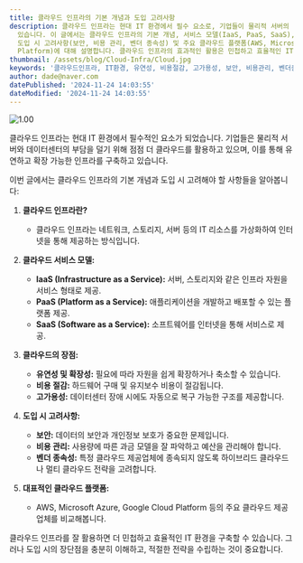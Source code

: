 ```yaml
---
title: 클라우드 인프라의 기본 개념과 도입 고려사항
description: 클라우드 인프라는 현대 IT 환경에서 필수 요소로, 기업들이 물리적 서버의 부담을 덜고 유연하고 확장 가능한 인프라를 구축하기 위해 활용하고
  있습니다. 이 글에서는 클라우드 인프라의 기본 개념, 서비스 모델(IaaS, PaaS, SaaS), 장점(유연성, 비용 절감, 고가용성),
  도입 시 고려사항(보안, 비용 관리, 벤더 종속성) 및 주요 클라우드 플랫폼(AWS, Microsoft Azure, Google Cloud
  Platform)에 대해 설명합니다. 클라우드 인프라의 효과적인 활용은 민첩하고 효율적인 IT 환경을 구축하는 데 기여할 수 있습니다. 
thumbnail: /assets/blog/Cloud-Infra/Cloud.jpg
keywords: '클라우드인프라, IT환경, 유연성, 비용절감, 고가용성, 보안, 비용관리, 벤더종속'
author: dade@naver.com
datePublished: '2024-11-24 14:03:55'
dateModified: '2024-11-24 14:03:55'
---
```


![1.00](/assets/blog/Cloud-Infra/Cloud.jpg)

클라우드 인프라는 현대 IT 환경에서 필수적인 요소가 되었습니다. 기업들은 물리적 서버와 데이터센터의 부담을 덜기 위해 점점 더 클라우드를 활용하고 있으며, 이를 통해 유연하고 확장 가능한 인프라를 구축하고 있습니다.

이번 글에서는 클라우드 인프라의 기본 개념과 도입 시 고려해야 할 사항들을 알아봅니다:

1. **클라우드 인프라란?**

   * 클라우드 인프라는 네트워크, 스토리지, 서버 등의 IT 리소스를 가상화하여 인터넷을 통해 제공하는 방식입니다.
2. **클라우드 서비스 모델:**

   * **IaaS (Infrastructure as a Service):** 서버, 스토리지와 같은 인프라 자원을 서비스 형태로 제공.
   * **PaaS (Platform as a Service):** 애플리케이션을 개발하고 배포할 수 있는 플랫폼 제공.
   * **SaaS (Software as a Service):** 소프트웨어를 인터넷을 통해 서비스로 제공.
3. **클라우드의 장점:**

   * **유연성 및 확장성:** 필요에 따라 자원을 쉽게 확장하거나 축소할 수 있습니다.
   * **비용 절감:** 하드웨어 구매 및 유지보수 비용이 절감됩니다.
   * **고가용성:** 데이터센터 장애 시에도 자동으로 복구 가능한 구조를 제공합니다.
4. **도입 시 고려사항:**

   * **보안:** 데이터의 보안과 개인정보 보호가 중요한 문제입니다.
   * **비용 관리:** 사용량에 따른 과금 모델을 잘 파악하고 예산을 관리해야 합니다.
   * **벤더 종속성:** 특정 클라우드 제공업체에 종속되지 않도록 하이브리드 클라우드나 멀티 클라우드 전략을 고려합니다.
5. **대표적인 클라우드 플랫폼:**

   * AWS, Microsoft Azure, Google Cloud Platform 등의 주요 클라우드 제공업체를 비교해봅니다.

클라우드 인프라를 잘 활용하면 더 민첩하고 효율적인 IT 환경을 구축할 수 있습니다. 그러나 도입 시의 장단점을 충분히 이해하고, 적절한 전략을 수립하는 것이 중요합니다.

